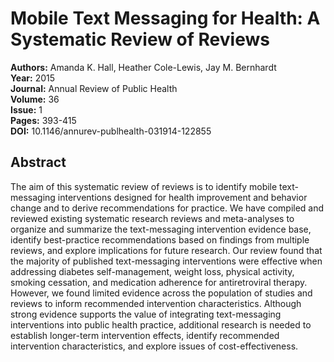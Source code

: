 # Mobile Text Messaging for Health: A Systematic Review of Reviews

**Authors:** Amanda K. Hall, Heather Cole-Lewis, Jay M. Bernhardt  
**Year:** 2015  
**Journal:** Annual Review of Public Health  
**Volume:** 36  
**Issue:** 1  
**Pages:** 393-415  
**DOI:** 10.1146/annurev-publhealth-031914-122855  

## Abstract
The aim of this systematic review of reviews is to identify mobile text-messaging interventions designed for health improvement and behavior change and to derive recommendations for practice. We have compiled and reviewed existing systematic research reviews and meta-analyses to organize and summarize the text-messaging intervention evidence base, identify best-practice recommendations based on findings from multiple reviews, and explore implications for future research. Our review found that the majority of published text-messaging interventions were effective when addressing diabetes self-management, weight loss, physical activity, smoking cessation, and medication adherence for antiretroviral therapy. However, we found limited evidence across the population of studies and reviews to inform recommended intervention characteristics. Although strong evidence supports the value of integrating text-messaging interventions into public health practice, additional research is needed to establish longer-term intervention effects, identify recommended intervention characteristics, and explore issues of cost-effectiveness.

